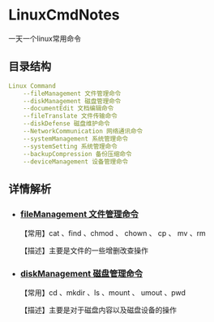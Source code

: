 # LinuxCmdNotes
一天一个linux常用命令

## 目录结构

```yml
Linux Command
	--fileManagement 文件管理命令
	--diskManagement 磁盘管理命令
	--documentEdit 文档编辑命令
	--fileTranslate 文件传输命令
	--diskDefense 磁盘维护命令
	--NetworkCommunication 网络通讯命令
	--systemManagement 系统管理命令
	--systemSetting 系统管理命令
	--backupCompression 备份压缩命令
	--deviceManagement 设备管理命令
```

## 详情解析

- ### [fileManagement 文件管理命令](./fileManagement.md)

  【常用】cat 、find 、chmod 、 chown 、 cp 、 mv 、rm 
  
  【描述】主要是文件的一些增删改查操作



- ### [diskManagement 磁盘管理命令](./diskManagement.md)

  【常用】cd 、mkdir 、ls 、mount 、 umout 、pwd

  【描述】主要是对于磁盘内容以及磁盘设备的操作